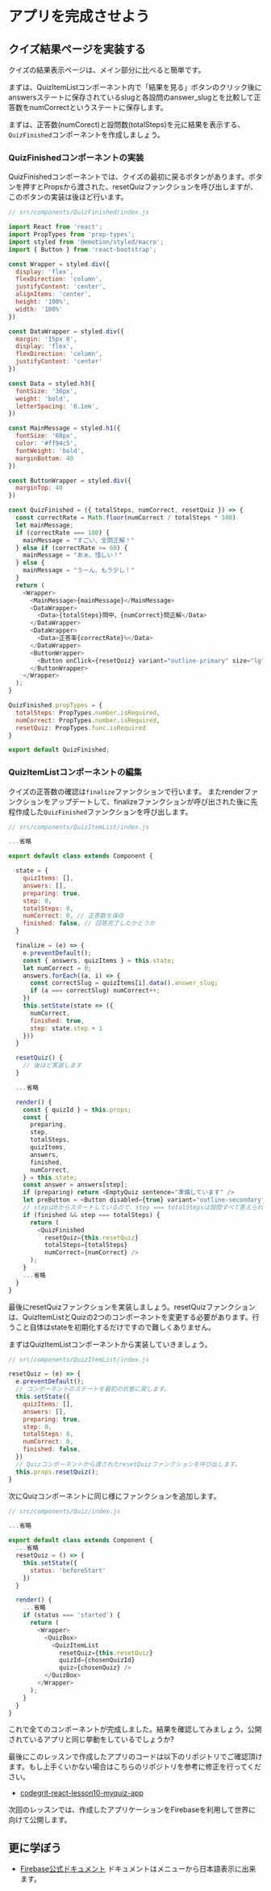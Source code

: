 # アプリを完成させよう

## クイズ結果ページを実装する

クイズの結果表示ページは、メイン部分に比べると簡単です。

まずは、QuizItemListコンポーネント内で「結果を見る」ボタンのクリック後にanswersステートに保存されているslugと各設問のanswer_slugとを比較して正答数をnumCorrectというステートに保存します。

まずは、正答数(numCorect)と設問数(totalSteps)を元に結果を表示する、`QuizFinished`コンポーネントを作成しましょう。

### QuizFinishedコンポーネントの実装

QuizFinishedコンポーネントでは、クイズの最初に戻るボタンがあります。ボタンを押すとPropsから渡された、resetQuizファンクションを呼び出しますが、このボタンの実装は後ほど行います。

```js
// src/components/QuizFinished/index.js

import React from 'react';
import PropTypes from 'prop-types';
import styled from '@emotion/styled/macro';
import { Button } from 'react-bootstrap';

const Wrapper = styled.div({
  display: 'flex',
  flexDirection: 'column',
  justifyContent: 'center',
  alignItems: 'center',
  height: '100%',
  width: '100%'
})

const DataWrapper = styled.div({
  margin: '15px 0',
  display: 'flex',
  flexDirection: 'column',
  justifyContent: 'center'
})

const Data = styled.h3({
  fontSize: '36px',
  weight: 'bold',
  letterSpacing: '0.1em',
})

const MainMessage = styled.h1({
  fontSize: '60px',
  color: '#ff94c5',
  fontWeight: 'bold',
  marginBottom: 40
})

const ButtonWrapper = styled.div({
  marginTop: 40
})

const QuizFinished = ({ totalSteps, numCorrect, resetQuiz }) => {
  const correctRate = Math.floor(numCorrect / totalSteps * 100)
  let mainMessage;
  if (correctRate === 100) {
    mainMessage = "すごい、全問正解！"
  } else if (correctRate >= 60) {
    mainMessage = "あぁ、惜しい！"
  } else {
    mainMessage = "うーん、もう少し！"
  }
  return (
    <Wrapper>
      <MainMessage>{mainMessage}</MainMessage>
      <DataWrapper>
        <Data>{totalSteps}問中、{numCorrect}問正解</Data>
      </DataWrapper>
      <DataWrapper>
        <Data>正答率{correctRate}%</Data>
      </DataWrapper>
      <ButtonWrapper>
        <Button onClick={resetQuiz} variant="outline-primary" size="lg">最初に戻る</Button>
      </ButtonWrapper>
    </Wrapper>
  );
}

QuizFinished.propTypes = {
  totalSteps: PropTypes.number.isRequired,
  numCorrect: PropTypes.number.isRequired,
  resetQuiz: PropTypes.func.isRequired
}

export default QuizFinished;
```

### QuizItemListコンポーネントの編集

クイズの正答数の確認は`finalize`ファンクションで行います。
またrenderファンクションをアップデートして、finalizeファンクションが呼び出された後に先程作成した`QuizFinished`ファンクションを呼び出します。

```js
// src/components/QuizItemList/index.js

...省略

export default class extends Component {

  state = {
    quizItems: [],
    answers: [],
    preparing: true,
    step: 0,
    totalSteps: 0,
    numCorrect: 0, // 正答数を保存
    finished: false, // 回答完了したかどうか
  }

  finalize = (e) => {
    e.preventDefault();
    const { answers, quizItems } = this.state;
    let numCorrect = 0;
    answers.forEach((a, i) => {
      const correctSlug = quizItems[i].data().answer_slug;
      if (a === correctSlug) numCorrect++;
    })
    this.setState(state => ({
      numCorrect,
      finished: true,
      step: state.step + 1
    }))
  }

  resetQuiz() {
    // 後ほど実装します
  }

  ...省略

  render() {
    const { quizId } = this.props;
    const {
      preparing,
      step,
      totalSteps,
      quizItems,
      answers,
      finished,
      numCorrect,
    } = this.state;
    const answer = answers[step];
    if (preparing) return <EmptyQuiz sentence="準備しています" />
    let preButton = <Button disabled={true} variant="outline-secondary">戻る</Button>
    // stepは0からスタートしているので、step === totalStepsは設問すべて答えられた後の状態を意味します。
    if (finished && step === totalSteps) {
      return (
        <QuizFinished
          resetQuiz={this.resetQuiz}
          totalSteps={totalSteps}
          numCorrect={numCorrect} />
      );
    }
    ...省略
  }
}
```

最後にresetQuizファンクションを実装しましょう。resetQuizファンクションは、QuizItemListとQuizの2つのコンポーネントを変更する必要があります。行うこと自体はstateを初期化するだけですので難しくありません。

まずはQuizItemListコンポーネントから実装していきましょう。

```js
// src/components/QuizItemList/index.js

resetQuiz = (e) => {
  e.preventDefault();
  // コンポーネントのステートを最初の状態に戻します。
  this.setState({
    quizItems: [],
    answers: [],
    preparing: true,
    step: 0,
    totalSteps: 0,
    numCorrect: 0,
    finished: false,
  })
  // Quizコンポーネントから渡されたresetQuizファンクションを呼び出します。
  this.props.resetQuiz();
}
```

次にQuizコンポーネントに同じ様にファンクションを追加します。

```js
// src/components/Quiz/index.js

...省略

export default class extends Component {
  ...省略
  resetQuiz = () => {
    this.setState({
      status: 'beforeStart'
    })
  }

  render() {
    ...省略
    if (status === 'started') {
      return (
        <Wrapper>
          <QuizBox>
            <QuizItemList 
              resetQuiz={this.resetQuiz}
              quizId={chosenQuizId}
              quiz={chosenQuiz} />
          </QuizBox>
        </Wrapper>
      );
    }
  }
}
```

これで全てのコンポーネントが完成しました。結果を確認してみましょう。公開されているアプリと同じ挙動をしているでしょうか? 

最後にこのレッスンで作成したアプリのコードは以下のリポジトリでご確認頂けます。もし上手くいかない場合はこちらのリポジトリを参考に修正を行ってください。

- [codegrit-react-lesson10-myquiz-app](https://github.com/codegrit-jp-students/codegrit-react-lesson10-myquiz-app)

次回のレッスンでは、作成したアプリケーションをFirebaseを利用して世界に向けて公開します。

## 更に学ぼう

- [Firebase公式ドキュメント](https://firebase.google.com/docs/firestore)
ドキュメントはメニューから日本語表示に出来ます。